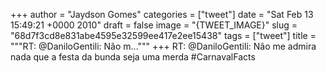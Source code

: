 
+++
author = "Jaydson Gomes"
categories = ["tweet"]
date = "Sat Feb 13 15:49:21 +0000 2010"
draft = false
image = "{TWEET_IMAGE}"
slug = "68d7f3cd8e831abe4595e32599ee417e2ee15438"
tags = ["tweet"]
title = """RT: @DaniloGentili: Não m..."""
+++
RT: @DaniloGentili: Não me admira nada que a festa da bunda seja uma merda #CarnavalFacts
